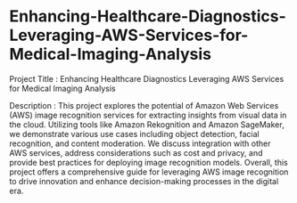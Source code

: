 # Enhancing-Healthcare-Diagnostics-Leveraging-AWS-Services-for-Medical-Imaging-Analysis
Project Title : Enhancing Healthcare Diagnostics Leveraging AWS Services for Medical Imaging Analysis

Description : 
This project explores the potential of Amazon Web Services (AWS) image recognition services for extracting insights from visual data in the cloud. 
Utilizing tools like Amazon Rekognition and Amazon SageMaker, we demonstrate various use cases including object detection, facial recognition, and content moderation. 
We discuss integration with other AWS services, address considerations such as cost and privacy, and provide best practices for deploying image recognition models. 
Overall, this project offers a comprehensive guide for leveraging AWS image recognition to drive innovation and enhance decision-making processes in the digital era. 

